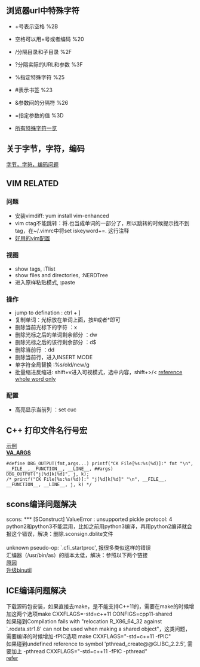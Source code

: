 ## 浏览器url中特殊字符
-  +号表示空格 %2B  
-  空格可以用+号或者编码 %20  
-  /分隔目录和子目录 %2F  
-  ?分隔实际的URL和参数 %3F  
-  %指定特殊字符 %25  
-  #表示书签 %23  
-  &参数间的分隔符 %26  
-  =指定参数的值 %3D

- [所有特殊字符一览](https://stackoverflow.com/questions/6182356/what-is-2c-in-a-url)


## 关于字节，字符，编码
[字节，字符，编码问题](http://www.regexlab.com/zh/encoding.htm)

## VIM RELATED
### 问题
- 安装vimdiff: yum install vim-enhanced
- vim ctag不能跳转：将.也当成单词的一部分了，所以跳转的时候提示找不到tag，在~/.vimrc中将set iskeyword+=. 这行注释
- [好用的vim配置](https://github.com/amix/vimrc)


### 视图
- show tags, :Tlist
- show files and directories, :NERDTree
- 进入原样粘贴模式, :paste

### 操作
- jump to defination : ctrl + ]
- 复制单词：光标放在单词上面，按#或者*即可
- 删除当前光标下的字符 ：x
- 删除光标之后的单词剩余部分 ：dw
- 删除光标之后的该行剩余部分 ：d$
- 删除当前行 ：dd
- 删除当前行，进入INSERT MODE
- 单字符全局替换  :%s/old/new/g <br>
- 批量缩进反缩进: shift+v进入可视模式，选中内容，shift+>/<
  [reference](https://www.linux.com/learn/vim-tips-basics-search-and-replace)<br>
  [whole word only](https://stackoverflow.com/questions/1778501/find-and-replace-whole-words-in-vim)


### 配置
- 高亮显示当前列 ：set cuc


## C++ 打印文件名行号宏
[示例](https://blog.csdn.net/u013187074/article/details/78874976)<br>
[__VA_ARGS__](https://blog.csdn.net/cqupt_chen/article/details/8055215)
```
#define DBG_OUTPUT(fmt,args...) printf("CK File[%s:%s(%d)]:" fmt "\n", __FILE__,__FUNCTION__, __LINE__, ##args)
DBG_OUTPUT("j[%d]k[%d]", j, k);
/* printf("CK File[%s:%s(%d)]:" "j[%d]k[%d]" "\n", __FILE__, __FUNCTION__, __LINE__, j, k) */
```

## scons编译问题解决
scons: *** [SConstruct] ValueError : unsupported pickle protocol: 4<br>
python2和python3不能混用，比如之前用python3编译，再用python2编译就会报这个错误，解决：删除.sconsign.dblite文件<br><br>
unknown pseudo-op: `.cfi_startproc', 报很多类似这样的错误<br>
汇编器（/usr/bin/as）的版本太低，解决：参照以下两个链接<br>
[原因](https://stackoverflow.com/questions/8872517/g-4-6-1-compiler-error-error-unknown-pseudo-op-cfi-personality)<br>
[升级binutil](https://blog.csdn.net/u011334738/article/details/81186345)<br>

## ICE编译问题解决
下载源码包安装，如果直接去make，是不能支持C++11的，需要在make的时候增加这两个选项make CXXFLAGS=-std=c++11 CONFIGS=cpp11-shared<br>
如果碰到Compilation fails with "relocation R_X86_64_32 against `.rodata.str1.8' can not be used when making a shared object"，这类问题，需要编译的时候增加-fPIC选项 make CXXFLAGS="-std=c++11 -fPIC"<br>
如果碰到undefined reference to symbol 'pthread_create@@GLIBC_2.2.5', 需要加上 -pthread CXXFLAGS="-std=c++11 -fPIC -pthread"<br>
[refer](https://doc.zeroc.com/ice/3.6/ice-release-notes/using-the-linux-binary-distributions#UsingtheLinuxBinaryDistributions-C++)

